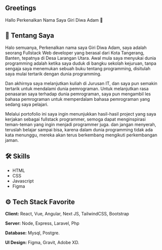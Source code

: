 
## Greetings
Hallo Perkenalkan Nama Saya Giri Diwa Adam 👋


## 🚀 Tentang Saya

Halo semuanya, Perkenalkan nama saya Giri Diwa Adam, saya adalah seorang Fullstack Web developer yang berasal dari Kota Tangerang, Banten, tepatnya di Desa Larangan Utara. Awal mula saya menyukai dunia programming adalah ketika saya duduk di bangku sekolah kejuruan, tanpa sengaja saya menemukan sebuah buku tentang programming, disitulah saya mulai tertarik dengan dunia programming.

Dan akhirnya saya melanjutkan kuliah di Jurusan IT, dan saya pun semakin tertarik untuk mendalami dunia pemrograman. Untuk melanjutkan rasa penasaran saya terhadap dunia pemrograman, saya pun mengambil les bahasa pemrograman untuk memperdalam bahasa pemrograman yang sedang saya pelajari.

Melalui portofolio ini saya ingin menunjukkan hasil-hasil project yang saya kerjakan sebagai fullstack programmer, semoga dapat menginspirasi teman-teman yang ingin menjadi programmer juga. dan jangan menyerah, teruslah belajar sampai bisa, karena dalam dunia programming tidak ada kata menunggu, mereka akan terus berkembang mengikuti perkembangan jaman.
## 🛠 Skills

- HTML  
- CSS
- Javascript
- Figma




## ⚙️ Tech Stack Favorite

**Client:** React, Vue, Angular, Next JS, TailwindCSS, Bootstrap

**Server:** Node, Express, Laravel, Php

**Database:** Mysql, Postgre.

**UI Design:** Figma, Gravit, Adobe XD.


